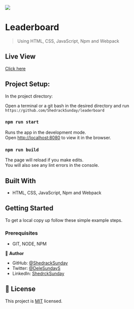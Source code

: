 ![](https://img.shields.io/badge/Microverse-blueviolet)

# Leaderboard

> Using HTML, CSS, JavaScript, Npm and Webpack


## Live View
[Click here](
https://shedrack-sunday.github.io/Leaderboard/dist/)

## Project Setup:

In the project directory:

Open a terminal or a git bash in the desired directory and run `https://github.com/ShedrackSunday/leaderboard`

### `npm run start`

Runs the app in the development mode.\
Open [http://localhost:8080](http://localhost:8080) to view it in the browser.

### `npm run build`

The page will reload if you make edits.\
You will also see any lint errors in the console.

## Built With

- HTML, CSS, JavaScript, Npm and Webpack

## Getting Started

To get a local copy up follow these simple example steps.

### Prerequisites

- GIT, NODE, NPM

👤 **Author**

- GitHub: [@ShedrackSunday](https://github.com/ShedrackSunday)
- Twitter: [@DeleSundayS](https://twitter.com/ShedrackSunday)
- LinkedIn: [ShedrckSunday](https://linkedin.com/in/ShedrackSunday)

## 📝 License

This project is [MIT](./MIT.md) licensed.
